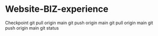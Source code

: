 # Website-BIZ-experience
Checkpoint
git pull origin main
git push origin main
git pull origin main
git push origin main
git status
